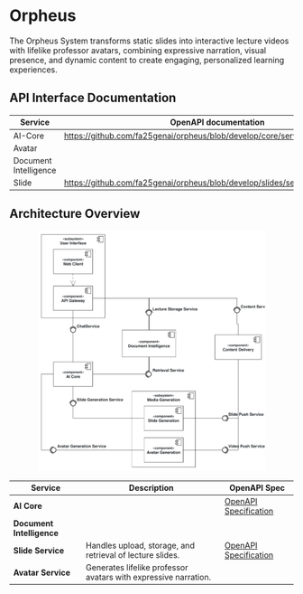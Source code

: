 # Orpheus
The Orpheus System transforms static slides into interactive lecture videos with lifelike professor avatars, combining expressive narration, visual presence, and dynamic content to create engaging, personalized learning experiences.

## API Interface Documentation

| Service | OpenAPI documentation |
|-----------|----------------------|
| AI-Core | https://github.com/fa25genai/orpheus/blob/develop/core/service_core_v1.yaml |
| Avatar |  |
| Document Intelligence |  |
| Slide | https://github.com/fa25genai/orpheus/blob/develop/slides/service_slides_v1.yaml |

## Architecture Overview
<!---
The diagram was created with [Apollon](https://apollon.ase.in.tum.de/).
You can edit it by adjusting [OrpheusArchitecture.apollon](./OrpheusArchitecture.apollon).
We recommend using [VsCode](https://code.visualstudio.com/) with the [Apollon Extension](https://marketplace.visualstudio.com/items?itemName=TUMAET.apollon-vscode) to do so.

Once you edited the diagram, make sure to export it as svg to replace the existing [OrpheusArchitecture.svg](./OrpheusArchitecture.svg).
-->
<div style="text-align: center;">
  <img src="./OrpheusArchitecture.svg" alt="Orpheus System Architecture" style="max-width: 80%; height: auto;">
</div>

| Service                   | Description                                                     | OpenAPI Spec                                         |
|---------------------------|-----------------------------------------------------------------|------------------------------------------------------|
| **AI Core**               |                                                                 | [OpenAPI Specification](./core/service_core_v1.yaml) |
| **Document Intelligence** |                                                                 |                                                      |
| **Slide Service**         | Handles upload, storage, and retrieval of lecture slides.       | [OpenAPI Specification](./core/service_core_v1.yaml) |
| **Avatar Service**        | Generates lifelike professor avatars with expressive narration. |                                                      |


